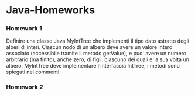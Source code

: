 # Java-Homeworks



### Homework 1 
Definire una classe Java MyIntTree che implementi il tipo dato astratto degli alberi di interi. 
Ciascun nodo di un albero deve avere un valore intero associato (accessibile tramite il metodo getValue),
e puo' avere un numero arbitrario (ma finito), anche zero, di figli, ciascuno dei quali e' a sua volta un albero.
MyIntTree deve implementare l'interfaccia IntTree; i metodi sono spiegati nei commenti.



### Homework 2

